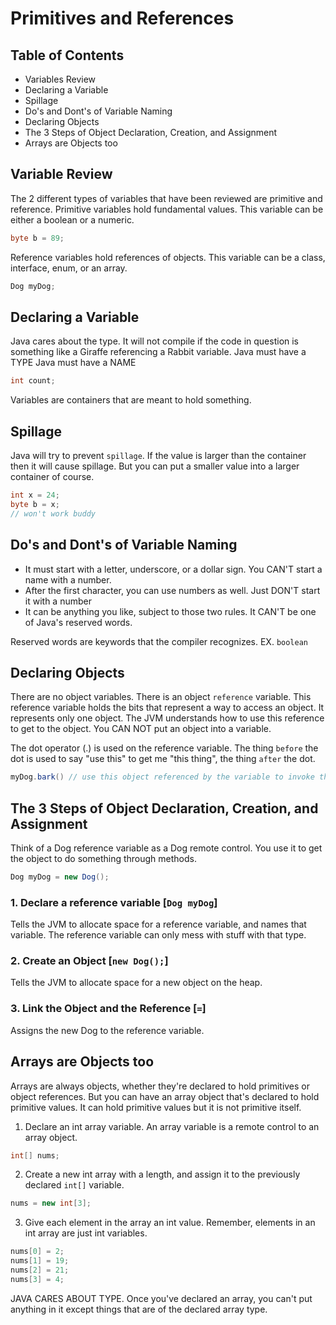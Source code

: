 # Primitives and References

## Table of Contents
- Variables Review
- Declaring a Variable
- Spillage
- Do's and Dont's of Variable Naming
- Declaring Objects
- The 3 Steps of Object Declaration, Creation, and Assignment
- Arrays are Objects too

## Variable Review
The 2 different types of variables that have been reviewed are primitive and reference.
Primitive variables hold fundamental values. This variable can be either a boolean or a numeric.
```java
byte b = 89;
```
Reference variables hold references of objects. This variable can be a class, interface, enum, or an array.
```java
Dog myDog;
```

## Declaring a Variable
Java cares about the type. It will not compile if the code in question is something like a Giraffe referencing a Rabbit variable.
Java must have a TYPE
Java must have a NAME
```java
int count;
```
Variables are containers that are meant to hold something.

## Spillage
Java will try to prevent `spillage`. If the value is larger than the container then it will cause spillage. But you can put a smaller value into a larger container of course.
```java
int x = 24;
byte b = x;
// won't work buddy
```

## Do's and Dont's of Variable Naming
- It must start with a letter, underscore, or a dollar sign. 
You CAN'T start a name with a number.
- After the first character, you can use numbers as well.
Just DON'T start it with a number
- It can be anything you like, subject to those two rules.
It CAN'T be one of Java's reserved words.

Reserved words are keywords that the compiler recognizes.
EX. `boolean`

## Declaring Objects
There are no object variables. There is an object `reference` variable. This reference variable holds the bits that represent a way to access an object. It represents only one object. The JVM understands how to use this reference to get to the object. You CAN NOT put an object into a variable.

The dot operator (.) is used on the reference variable. The thing `before` the dot is used to say "use this" to get me "this thing", the thing `after` the dot.
```java
myDog.bark() // use this object referenced by the variable to invoke this method.
```

## The 3 Steps of Object Declaration, Creation, and Assignment
Think of a Dog reference variable as a Dog remote control. You use it to get the object to do something through methods.
```java
Dog myDog = new Dog();
```
### 1. Declare a reference variable [`Dog myDog`]
Tells the JVM to allocate space for a reference variable, and names that variable. The reference variable can only mess with stuff with that type.

### 2. Create an Object [`new Dog();`]
Tells the JVM to allocate space for a new object on the heap.

### 3. Link the Object and the Reference [`=`]
Assigns the new Dog to the reference variable.

## Arrays are Objects too
Arrays are always objects, whether they're declared to hold primitives or object references. But you can have an array object that's declared to hold primitive values. It can hold primitive values but it is not primitive itself.
1. Declare an int array variable. An array variable is a remote control to an array object.
```java
int[] nums;
```

2. Create a new int array with a length, and assign it to the previously declared `int[]` variable.
```java
nums = new int[3];
```

3. Give each element in the array an int value. Remember, elements in an int array are just int variables.
```java
nums[0] = 2;
nums[1] = 19;
nums[2] = 21;
nums[3] = 4;
```

JAVA CARES ABOUT TYPE.
Once you've declared an array, you can't put anything in it except things that are of the declared array type.